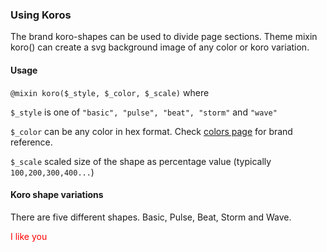 ### Using Koros

The brand koro-shapes can be used to divide page sections. Theme mixin koro() can create a svg background image of any color or koro variation.

#### Usage
`@mixin koro($_style, $_color, $_scale)` where

`$_style` is one of `"basic", "pulse", "beat", "storm"` and `"wave"`

`$_color` can be any color in hex format. Check [colors page](/development/style/colors) for brand reference.

`$_scale` scaled size of the shape as percentage value (typically `100,200,300,400...`)

#### Koro shape variations
There are five different shapes. Basic, Pulse, Beat, Storm and Wave.

<span style="color: red">I like you</span>